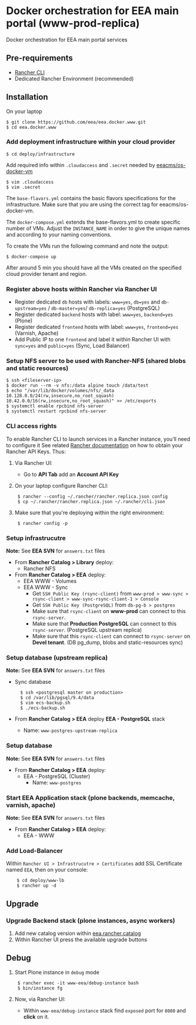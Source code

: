 # Docker orchestration for EEA main portal (www-prod-replica)

Docker orchestration for EEA main portal services

## Pre-requirements

* [Rancher CLI](https://docs.rancher.com/rancher/v1.2/en/cli/)
* Dedicated Rancher Environment (recommended)

## Installation

On your laptop

    $ git clone https://github.com/eea/eea.docker.www.git
    $ cd eea.docker.www

### Add deployment infrastructure within your cloud provider

    $ cd deploy/infrastructure

Add required info within `.cloudaccess` and `.secret` needed by [eeacms/os-docker-vm](https://github.com/eea/eea.docker.openstack.host#usage)

    $ vim .cloudaccess
    $ vim .secret

The `base-flavors.yml` contains the basic flavors specifications for the infrastructure. Make sure that you are using the correct tag for eeacms/os-docker-vm.

The `docker-compose.yml` extends the base-flavors.yml to create specific number of VMs. Adjust the `INSTANCE_NAME` in order to give the unique names and according to your naming conventions.

To create the VMs run the following command and note the output:

    $ docker-compose up

After around 5 min you should have all the VMs created on the specified cloud provider tenant and region.

### Register above hosts within Rancher via Rancher UI

* Register dedicated `db` hosts with labels: `www=yes`, `db=yes` and `db-upstream=yes` / `db-master=yes`/ `db-replica=yes` (PostgreSQL)
* Register dedicated `backend` hosts with label: `www=yes`, `backend=yes` (Plone)
* Register dedicated `frontend` hosts with label: `www=yes`, `frontend=yes` (Varnish, Apache)
* Add Public IP to one `frontend` and label it within Rancher UI with `sync=yes` and `public=yes` (Sync, Load Balancer)

### Setup NFS server to be used with Rancher-NFS (shared blobs and static resources)

    $ ssh <fileserver-ip>
    $ docker run --rm -v nfs:/data alpine touch /data/test
    $ echo "/var/lib/docker/volumes/nfs/_data 10.128.0.0/24(rw,insecure,no_root_squash) 10.42.0.0/16(rw,insecure,no_root_squash)" >> /etc/exports
    $ systemctl enable rpcbind nfs-server
    $ systemctl restart rpcbind nfs-server

### CLI access rights

To enable Rancher CLI to launch services in a Rancher instance, you’ll need to configure it
See related [Rancher documentation](http://docs.rancher.com/rancher/v1.3/en/api/v2-beta/access-control/)
on how to obtain your Rancher API Keys. Thus:

1. Via Rancher UI:

    * Go to **API Tab** add an **Account API Key**

2. On your laptop configure Rancher CLI:

        $ rancher --config ~/.rancher/rancher.replica.json config
        $ cp ~/.rancher/rancher.replica.json ~/.rancher/cli.json

3. Make sure that you're deploying within the right environment:

        $ rancher config -p

### Setup infrastrucutre

**Note:** See **EEA SVN** for `answers.txt` files

* From **Rancher Catalog > Library** deploy:
  * Rancher NFS
* From **Rancher Catalog > EEA** deploy:
  * EEA WWW - Volumes
  * EEA WWW - Sync
    * Get `SSH Public Key (rsync-client)` from `www-prod > www-sync > rsync-client > www-sync-rsync-client-1 > Console`
    * Get `SSH Public Key (PostgreSQL)` from `db-pg-b > postgres`
    * Make sure that `rsync-client` on **www-prod** can connect to this `rsync-server`.
    * Make sure that **Production PostgreSQL** can connect to this `rsync-server`. (PostgreSQL upstream replica)
    * Make sure that this `rsync-client` can connect to `rsync-server` on **Devel tenant**. (DB pg_dump, blobs and static-resources sync)

### Setup database (upstream replica)

**Note:** See **EEA SVN** for `answers.txt` files

* Sync database

        $ ssh <postgresql master on production>
        $ cd /var/lib/pgsql/9.4/data
        $ vim ecs-backup.sh
        $ ./ecs-backup.sh

* From **Rancher Catalog > EEA** deploy **EEA - PostgreSQL** stack
  * Name: `www-postgres-upstream-replica`

### Setup database

**Note:** See **EEA SVN** for `answers.txt` files

* From **Rancher Catalog > EEA** deploy:
  * EEA - PostgreSQL (Cluster)
    * Name: `www-postgres`


### Start EEA Application stack (plone backends, memcache, varnish, apache)

**Note:** See **EEA SVN** for `answers.txt` files

* From **Rancher Catalog > EEA** deploy:
  * EEA - WWW

### Add Load-Balancer

Within `Rancher UI > Infrastrucutre > Certificates` add SSL Certificate named `EEA`, then on your console:

        $ cd deploy/www-lb
        $ rancher up -d


## Upgrade

### Upgrade Backend stack (plone instances, async workers)

1. Add new catalog version within [eea.rancher.catalog](https://github.com/eea/eea.rancher.catalog/tree/master/templates/www-eea)
2. Within Rancher UI press the available upgrade buttons

## Debug

1. Start Plone instance in `debug` mode

        $ rancher exec -it www-eea/debug-instance bash
        $ bin/instance fg

2. Now, via Rancher UI:

    * Within `www-eea/debug-instance` stack find `exposed` port for `8080` and **click** on it.
